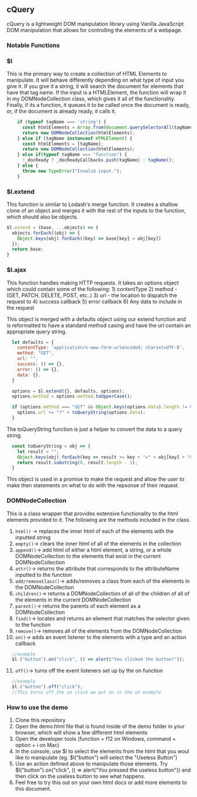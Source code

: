 ## cQuery

cQuery is a lightweight DOM manipulation library using Vanilla JavaScript DOM manipulation that allows for controlling the elements of a webpage.

### Notable Functions

### $l

  This is the primary way to create a collection of HTML Elements to manipulate. It will behave differently depending on what type of input you give it. If you give it a string, it will search the document for elements that have that tag name. If the input is a HTMLElement, the function will wrap it in my DOMNodeCollection class, which gives it all of the functionality. Finally, if its a function, it queues it to be called once the document is ready, or, if the document is already ready, it calls it.


  ```JavaScript
      if (typeof tagName === 'string') {
        const htmlElements = Array.from(document.querySelectorAll(tagName));
        return new DOMNodeCollection(htmlElements);
      } else if (tagName instanceof HTMLElement) {
        const htmlElements = [tagName];
        return new DOMNodeCollection(htmlElements);
      } else if(typeof tagName === "function") {
        !_docReady ? _docReadyCallbacks.push(tagName) : tagName();
      } else {
        throw new TypeError("Invalid input.");
      }
  ```

### $l.extend

  This function is similar to Lodash's merge function. It creates a shallow clone of an object and merges it with the rest of the inputs to the function, which should also be objects.

  ```JavaScript
  $l.extend = (base, ...objects) => {
    objects.forEach((obj) => {
      Object.keys(obj).forEach((key) => base[key] = obj[key])
    });
    return base;
  }
  ```

### $l.ajax

  This function handles making HTTP requests. It takes an options object which could contain some of the following:
    1) contentType
    2) method - (GET, PATCH, DELETE, POST, etc..)
    3) url - the location to dispatch the request to
    4) success callback
    5) error callback
    6) Any data to include in the request

  This object is merged with a defaults object using our extend function and is reformatted to have a standard method casing and have the url contain an appropriate query string.

  ```JavaScript
    let defaults = {
      contentType: 'application/x-www-form-urlencoded; charset=UTF-8',
      method: "GET",
      url: "",
      success: () => {},
      error: () => {},
      data: {},
    }

    options = $l.extend({}, defaults, options);
    options.method = options.method.toUpperCase();

    if (options.method === "GET" && Object.keys(options.data).length != 0) {
      options.url += "?" + toQueryString(options.data);
    }
  ```

  The toQueryString function is just a helper to convert the data to a query string.

  ```JavaScript
    const toQueryString = obj => {
      let result = "";
      Object.keys(obj).forEach(key => result += key + "=" + obj[key] + "&");
      return result.substring(0, result.length - 1);
    }

  ```
  This object is used in a promise to make the request and allow the user to make then statements on what to do with the repsonse of their request.


### DOMNodeCollection

  This is a class wrapper that provides extensive functionality to the html elements provided to it.
  The following are the methods included in the class.

  1) ``` html() ``` -> replaces the inner html of each of the elements with the inputted string
  2) ``` empty() ```-> clears the inner html of all of the elements in the collection
  3) ``` append() ```-> add html of either a html element, a string, or a whole DOMNodeCollection to the       elements that exist in the current DOMNodeCollection
  4) ``` attr() ```-> returns the attribute that corresponds to the attributeName inputted to the function
  5) ``` add/removeClass() ```-> adds/removes a class from each of the elements in the DOMNodeCollection
  6) ``` children() ```-> returns a DOMNodeCollection of all of the children of all of the elements in the current DOMNodeCollection
  7) ``` parent() ```-> returns the parents of each element as a DOMNodeCollection
  8) ``` find() ```-> locates and returns an element that matches the selector given to the function
  9) ``` remove() ```-> removes all of the elements from the DOMNodeCollection
  10) ``` on() ```-> adds an event listener to the elements with a type and an action callback

  ```JavaScript
    //example
    $l.("button").on("click", () => alert("You clicked the button!"));
  ```
  11) ``` off() ```-> turns off the event listeners set up by the on function

  ```JavaScript
    //example
    $l.("button").off("click");
    //This turns off the on click we put on in the on example
  ```

### How to use the demo

1) Clone this repository
2) Open the demo.html file that is found inside of the demo folder in your browser, which will show a few different html elements
3) Open the developer tools (function + f12 on Windows, command + option + i on Mac)
4) In the console, use $l to select the elements from the html that you woul like to manipulate (eg. $l("button") will select the "Useless Button")
5) Use an action defined above to manipulate those elements. Try $l("button").on("click", () => alert("You pressed the useless button")) and then click on the useless button to see what happens.
6) Feel free to try this out on your own html docs or add more elements to this document.
